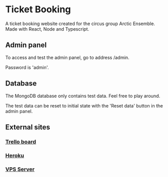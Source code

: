 # Ticket Booking

A ticket booking website created for the circus group Arctic Ensemble. Made with React, Node and Typescript.

## Admin panel
To access and test the admin panel, go to address /admin.

Password is 'admin'.

## Database
The MongoDB database only contains test data. Feel free to play around.

The test data can be reset to initial state with the 'Reset data' button in the admin panel.

## External sites

### [Trello board](https://trello.com/b/hmJE9Cqb/ticket-booking-system)
### [Heroku](https://arctic-ensemble-booking.herokuapp.com/)
### [VPS Server](https://fullstack-project.xyz/)
